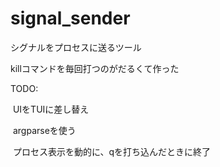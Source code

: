# signal_sender



シグナルをプロセスに送るツール　

killコマンドを毎回打つのがだるくて作った

TODO:

​	UIをTUIに差し替え

​	argparseを使う

​    プロセス表示を動的に、qを打ち込んだときに終了

